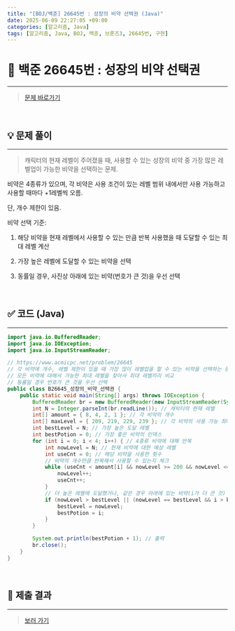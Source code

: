 ```yaml
---
title: "[BOJ/백준] 26645번 : 성장의 비약 선택권 (Java)"
date: 2025-06-09 22:27:05 +09:00
categories: [알고리즘, Java]
tags: [알고리즘, Java, BOJ, 백준, 브론즈3, 26645번, 구현]
---
```


<!-- ========================================================================== -->

# 📘 백준 26645번 : 성장의 비약 선택권

---

> [문제 바로가기](https://www.acmicpc.net/problem/26645)

<br>

<!-- ========================================================================== -->

## 💡 문제 풀이

---

> 캐릭터의 현재 레벨이 주어졌을 때, 사용할 수 있는 성장의 비약 중 가장 많은 레벨업이 가능한 비약을 선택하는 문제.

비약은 4종류가 있으며, 각 비약은 사용 조건이 있는 레벨 범위 내에서만 사용 가능하고 사용할 때마다 +1레벨씩 오름.

단, 개수 제한이 있음.

비약 선택 기준:

1. 해당 비약을 현재 레벨에서 사용할 수 있는 만큼 반복 사용했을 때 도달할 수 있는 최대 레벨 계산

2. 가장 높은 레벨에 도달할 수 있는 비약을 선택

3. 동률일 경우, 사진상 아래에 있는 비약(번호가 큰 것)을 우선 선택

<br>

<!-- ========================================================================== -->

## ✅ 코드 (Java)

---

```java
import java.io.BufferedReader;
import java.io.IOException;
import java.io.InputStreamReader;

// https://www.acmicpc.net/problem/26645
// 각 비약에 개수, 레벨 제한이 있을 때 가장 많이 레벨업을 할 수 있는 비약을 선택하는 문제
// 모든 비약에 대해서 가능한 최대 레벨을 찾아서 최대 레벨끼리 비교
// 동률일 경우 번호가 큰 것을 우선 선택
public class B26645_성장의_비약_선택권 {
	public static void main(String[] args) throws IOException {
		BufferedReader br = new BufferedReader(new InputStreamReader(System.in));
		int N = Integer.parseInt(br.readLine()); // 캐릭터의 현재 레벨
		int[] amount = { 8, 4, 2, 1 }; // 각 비약의 개수
		int[] maxLevel = { 209, 219, 229, 239 }; // 각 비약의 사용 가능 최대 레벨
		int bestLevel = N; // 가장 높은 도달 레벨
		int bestPotion = 0; // 가장 좋은 비약의 인덱스
		for (int i = 0; i < 4; i++) { // 4종류 비약에 대해 반복
			int nowLevel = N; // 현재 비약에 대한 예상 레벨
			int useCnt = 0; // 해당 비약을 사용한 횟수
			// 비약의 개수만큼 반복해서 사용할 수 있는지 체크
			while (useCnt < amount[i] && nowLevel >= 200 && nowLevel <= maxLevel[i]) {
				nowLevel++;
				useCnt++;
			}
			// 더 높은 레벨에 도달했거나, 같은 경우 아래에 있는 비약(i가 더 큰 것) 선택
			if (nowLevel > bestLevel || (nowLevel == bestLevel && i > bestPotion)) {
				bestLevel = nowLevel;
				bestPotion = i;
			}
		}

		System.out.println(bestPotion + 1); // 출력
		br.close();
	}
}
```

<br>

<!-- ========================================================================== -->

## 💾 제출 결과

---

> [보러 가기](https://www.acmicpc.net/status?from_mine=1&problem_id=26645&user_id=juyn2000)

<br>

<!-- ========================================================================== -->

<!-- ## 🧩 새롭게 알게 된 점

---



<br> -->

<!-- ========================================================================== -->

<!--

## 🔗 참고한 자료

---

- []()

- []()

<br>
-->
